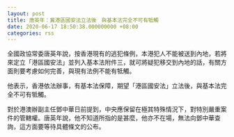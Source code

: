 ```yaml
---
layout: post
title: 唐英年：冀港區國安法立法後　與基本法完全不可有牴觸
date: 2020-06-17 18:50:38.000000000 +08:00
categories: rss
---
```


全國政協常委唐英年說，按香港現有的逃犯條例，本港犯人不能被送到內地，若將來定立「港區國安法」並列入基本法附件三，就可將疑犯移交到內地的話，有關方面則要考慮如何完善，與現有法例不能有牴觸。

他表示，香港依法辦事，有基本法保障，期望「港區國安法」立法後，與基本法完全不可有牴觸。

對於港澳辦副主任鄧中華日前提到，中央應保留在極其特殊情況下，對特別嚴重案件的管轄權。唐英年說，他不知道所指的是甚麼，他亦不在場，無法向鄧中華查詢，這方面要等待具體條文的公布。
